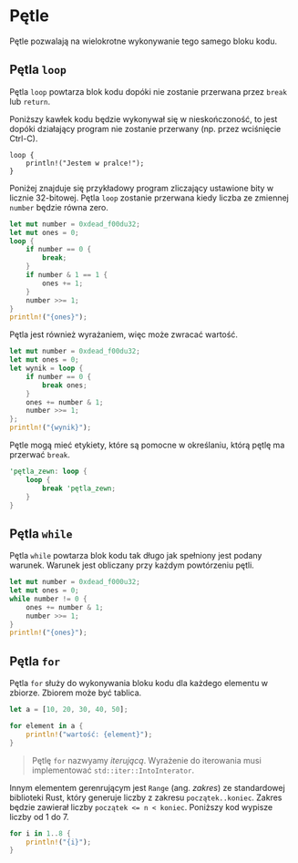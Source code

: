 # Pętle

Pętle pozwalają na wielokrotne wykonywanie tego samego bloku kodu.

## Pętla `loop`

Pętla `loop` powtarza blok kodu dopóki nie zostanie przerwana przez `break` lub `return`.

Poniższy kawłek kodu będzie wykonywał się w nieskończoność, to jest dopóki działający program nie
zostanie przerwany (np. przez wciśnięcie Ctrl-C).

```rust,ignore
loop {
    println!("Jestem w pralce!");
}
```

Poniżej znajduje się przykładowy program zliczający ustawione bity w licznie 32-bitowej. Pętla
`loop` zostanie przerwana kiedy liczba ze zmiennej `number` będzie równa zero.

```rust
let mut number = 0xdead_f00du32;
let mut ones = 0;
loop {
    if number == 0 {
        break;
    }
    if number & 1 == 1 {
        ones += 1;
    }
    number >>= 1;
}
println!("{ones}");
```

Pętla jest również wyrażaniem, więc może zwracać wartość.

```rust
let mut number = 0xdead_f00du32;
let mut ones = 0;
let wynik = loop {
    if number == 0 {
        break ones;
    }
    ones += number & 1;
    number >>= 1;
};
println!("{wynik}");
```

Pętle mogą mieć etykiety, które są pomocne w określaniu, którą pętlę ma przerwać `break`.

```rust
'pętla_zewn: loop {
    loop {
        break 'pętla_zewn;
    }
}
```

## Pętla `while`

Pętla `while` powtarza blok kodu tak długo jak spełniony jest podany warunek. Warunek jest obliczany
przy każdym powtórzeniu pętli.

```rust
let mut number = 0xdead_f000u32;
let mut ones = 0;
while number != 0 {
    ones += number & 1;
    number >>= 1;
}
println!("{ones}");
```

## Pętla `for`

Pętla `for` służy do wykonywania bloku kodu dla każdego elementu w zbiorze. Zbiorem może być
tablica.

```rust
let a = [10, 20, 30, 40, 50];

for element in a {
    println!("wartość: {element}");
}
```

> Pętlę `for` nazwyamy _iterującą_. Wyrażenie do iterowania musi implementować
> `std::iter::IntoInterator`.

Innym elementem gerenrującym jest `Range` (ang. _zakres_) ze standardowej biblioteki Rust, który
generuje liczby z zakresu `początek..koniec`. Zakres będzie zawierał liczby `początek <= n <
koniec`. Poniższy kod wypisze liczby od 1 do 7.

```rust
for i in 1..8 {
    println!("{i}");
}
```
